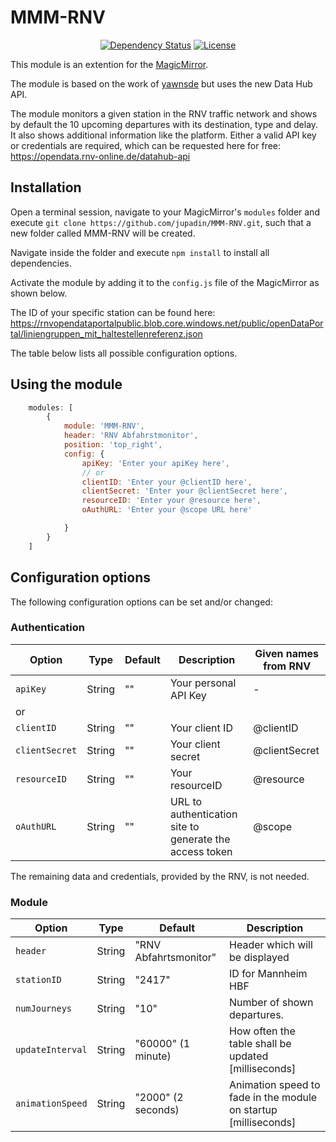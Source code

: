 # MMM-RNV

<p style="text-align: center">
    <a href="https://david-dm.org/jupadin/MMM-RNV"><img src="https://david-dm.org/jupadin/MMM-RNV.svg" alt ="Dependency Status"></a>
    <a href="https://choosealicense.com/licenses/mit"><img src="https://img.shields.io/badge/license-MIT-blue.svg" alt="License"></a>
</p>

This module is an extention for the [MagicMirror](https://github.com/MichMich/MagicMirror).

The module is based on the work of [yawnsde](https://github.com/yawnsde/MMM-RNV) but uses the new Data Hub API.

The module monitors a given station in the RNV traffic network and shows by default the 10 upcoming departures with its destination, type and delay. It also shows additional information like the platform.
Either a valid API key or credentials are required, which can be requested here for free: https://opendata.rnv-online.de/datahub-api

## Installation

Open a terminal session, navigate to your MagicMirror's `modules` folder and execute `git clone https://github.com/jupadin/MMM-RNV.git`, such that a new folder called MMM-RNV will be created.

Navigate inside the folder and execute `npm install` to install all dependencies.

Activate the module by adding it to the `config.js` file of the MagicMirror as shown below.

The ID of your specific station can be found here: https://rnvopendataportalpublic.blob.core.windows.net/public/openDataPortal/liniengruppen_mit_haltestellenreferenz.json


The table below lists all possible configuration options.

## Using the module
````javascript
    modules: [
        {
            module: 'MMM-RNV',
            header: 'RNV Abfahrstmonitor',
            position: 'top_right',
            config: {
                apiKey: 'Enter your apiKey here',
                // or
                clientID: 'Enter your @clientID here',
                clientSecret: 'Enter your @clientSecret here',
                resourceID: 'Enter your @resource here',
                oAuthURL: 'Enter your @scope URL here'

            }
        }
    ]
````

## Configuration options

The following configuration options can be set and/or changed:

### Authentication

| Option | Type | Default | Description | Given names from RNV |
| ---- | ---- | ---- | ---- | ---- |
| `apiKey` | String | "" | Your personal API Key | - |
| or |
| `clientID`| String | "" | Your client ID | @clientID |
| `clientSecret` | String | "" | Your client secret | @clientSecret |
| `resourceID`| String | "" | Your resourceID | @resource |
| `oAuthURL` | String | "" | URL to authentication site to generate the access token | @scope |

The remaining data and credentials, provided by the RNV, is not needed.

### Module

| Option | Type | Default | Description |
| ---- | ---- | ---- | ---- |
| `header` | String | "RNV Abfahrtsmonitor" | Header which will be displayed |
| `stationID` | String | "2417" | ID for Mannheim HBF |
| `numJourneys` | String | "10" | Number of shown departures. |
| `updateInterval` | String | "60000" (1 minute) | How often the table shall be updated [milliseconds] |
| `animationSpeed` | String | "2000" (2 seconds)| Animation speed to fade in the module on startup [milliseconds] |